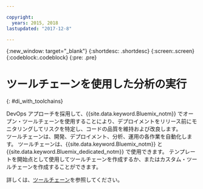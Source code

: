 ```yaml
---

copyright:
  years: 2015, 2018
lastupdated: "2017-12-8"

---
```


{:new_window: target="_blank"}
{:shortdesc: .shortdesc}
{:screen:.screen}
{:codeblock:.codeblock}
{:pre: .pre}

# ツールチェーンを使用した分析の実行
{: #di_with_toolchains}

DevOps アプローチを採用して、{{site.data.keyword.Bluemix_notm}} でオープン・ツールチェーンを使用することにより、デプロイメントをリリース前にモニタリングしてリスクを特定し、コードの品質を維持および改良します。  
ツールチェーンは、開発、デプロイメント、分析、運用の各作業を自動化します。 
ツールチェーンは、{{site.data.keyword.Bluemix_notm}} と {{site.data.keyword.Bluemix_dedicated_notm}} で使用できます。 
テンプレートを開始点として使用してツールチェーンを作成するか、またはカスタム・ツールチェーンを作成することができます。

詳しくは、[ツールチェーン](/docs/services/ContinuousDelivery/toolchains_about.html#toolchains_about)を参照してください。
